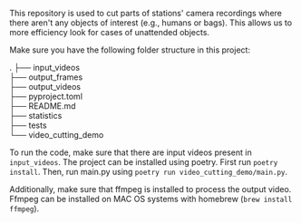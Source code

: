 This repository is used to cut parts of stations' camera recordings where there aren't
any objects of interest (e.g., humans or bags). This allows us to more efficiency look
for cases of unattended objects.

Make sure you have the following folder structure in this project:

.
├── input_videos\
├── output_frames\
├── output_videos\
├── pyproject.toml\
├── README.md\
├── statistics\
├── tests\
└── video_cutting_demo

To run the code, make sure that there are input videos present in `input_videos`. 
The project can be installed using poetry. First run `poetry install`. Then, run main.py
using `poetry run video_cutting_demo/main.py`. 

Additionally, make sure that ffmpeg is installed to process the output video. Ffmpeg can be
installed on MAC OS systems with homebrew (`brew install ffmpeg`).
